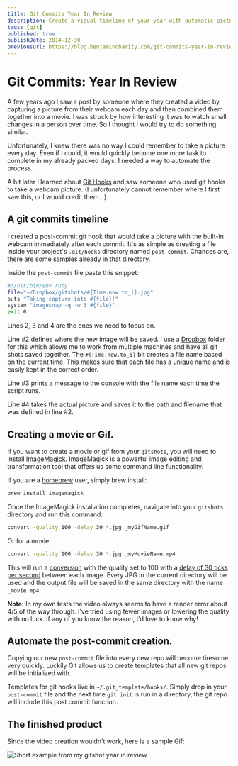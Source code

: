 ```yaml
---
title: Git Commits Year In Review
description: Create a visual timeline of your year with automatic pictures taken after each commit.
tags: [git]
published: true
publishDate: 2014-12-30
previousUrl: https://blog.benjamincharity.com/git-commits-year-in-review/
---
```


# Git Commits: Year In Review

A few years ago I saw a post by someone where they created a video by capturing a picture from their webcam each day 
and then combined them together into a movie. I was struck by how interesting it was to watch small changes in a 
person over time. So I thought I would try to do something similar.

Unfortunately, I knew there was no way I could remember to take a picture every day. Even if I could, it would 
quickly become one more task to complete in my already packed days. I needed a way to automate the process.

A bit later I learned about [Git Hooks][6] and saw someone who used git hooks to take a webcam picture. (I 
unfortunately cannot remember where I first saw this, or I would credit them...)

## A git commits timeline

I created a post-commit git hook that would take a picture with the built-in webcam immediately after each commit. 
It's as simple as creating a file inside your project's `.git/hooks` directory named `post-commit`. Chances are, 
there are some samples already in that directory.

Inside the `post-commit` file paste this snippet:

```bash
#!/usr/bin/env ruby
file="~/Dropbox/gitshots/#{Time.now.to_i}.jpg"
puts "Taking capture into #{file}!"
system "imagesnap -q -w 3 #{file}"
exit 0
```

Lines 2, 3 and 4 are the ones we need to focus on.

Line #2 defines where the new image will be saved. I use a [Dropbox][1] folder for this which allows me to work from 
multiple machines and have all git shots saved together. The `#{Time.now.to_i}` bit creates a file name based on the 
current time. This makes sure that each file has a unique name and is easily kept in the correct order.

Line #3 prints a message to the console with the file name each time the script runs.

Line #4 takes the actual picture and saves it to the path and filename that was defined in line #2.

## Creating a movie or Gif.

If you want to create a movie or gif from your `gitshots`, you will need to install [ImageMagick][2]. ImageMagick is a 
powerful image editing and transformation tool that offers us some command line functionality.

If you are a [homebrew][3] user, simply brew install:

```bash
brew install imagemagick
```

Once the ImageMagick installation completes, navigate into your `gitshots` directory and run this command:

```bash
convert -quality 100 -delay 30 *.jpg _myGifName.gif
```

Or for a movie:

```bash
convert -quality 100 -delay 30 *.jpg _myMovieName.mp4
```

This will run a [conversion][4] with the quality set to 100 with a [delay of 30 ticks per second][5] between each 
image. Every JPG in the current directory will be used and the output file will be saved in the same directory with 
the name `_movie.mp4`.

**Note:** In my own tests the video always seems to have a render error about 4/5 of the way through. I've tried 
using fewer images or lowering the quality with no luck. If any of you know the reason, I'd love to know why!

## Automate the post-commit creation.

Copying our new `post-commit` file into every new repo will become tiresome very quickly. Luckily Git allows us to 
create templates that all new git repos will be initialized with.

Templates for git hooks live in `~/.git_template/hooks/`. Simply drop in your `post-commit` file and the next time 
`git init` is run in a directory, the git repo will include this post commit function.

## The finished product

Since the video creation wouldn't work, here is a sample Gif:

![Short example from my gitshot year in review](assets/blog/2014_gitshots.gif)


[1]: https://dropbox.com
[2]: https://www.imagemagick.org
[3]: https://brew.sh/
[4]: https://www.imagemagick.org/script/convert.php
[5]: https://www.imagemagick.org/script/command-line-options.php#delay
[6]: https://git-scm.com/book/en/v2/Customizing-Git-Git-Hooks
